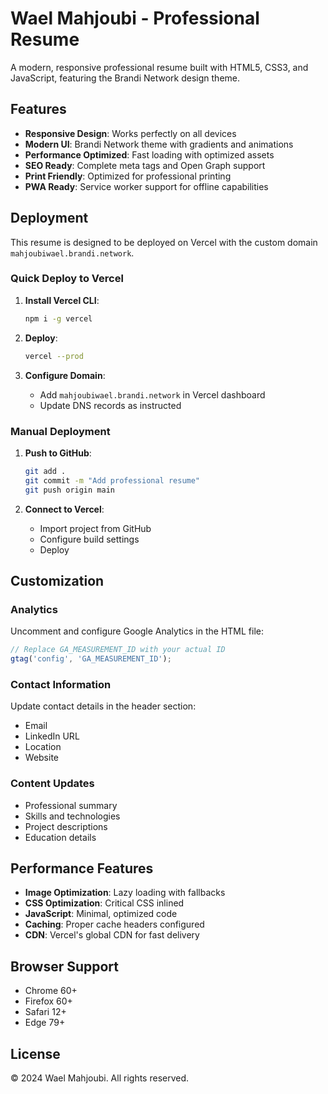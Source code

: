 # Wael Mahjoubi - Professional Resume

A modern, responsive professional resume built with HTML5, CSS3, and JavaScript, featuring the Brandi Network design theme.

## Features

- **Responsive Design**: Works perfectly on all devices
- **Modern UI**: Brandi Network theme with gradients and animations
- **Performance Optimized**: Fast loading with optimized assets
- **SEO Ready**: Complete meta tags and Open Graph support
- **Print Friendly**: Optimized for professional printing
- **PWA Ready**: Service worker support for offline capabilities

## Deployment

This resume is designed to be deployed on Vercel with the custom domain `mahjoubiwael.brandi.network`.

### Quick Deploy to Vercel

1. **Install Vercel CLI**:
   ```bash
   npm i -g vercel
   ```

2. **Deploy**:
   ```bash
   vercel --prod
   ```

3. **Configure Domain**:
   - Add `mahjoubiwael.brandi.network` in Vercel dashboard
   - Update DNS records as instructed

### Manual Deployment

1. **Push to GitHub**:
   ```bash
   git add .
   git commit -m "Add professional resume"
   git push origin main
   ```

2. **Connect to Vercel**:
   - Import project from GitHub
   - Configure build settings
   - Deploy

## Customization

### Analytics
Uncomment and configure Google Analytics in the HTML file:
```javascript
// Replace GA_MEASUREMENT_ID with your actual ID
gtag('config', 'GA_MEASUREMENT_ID');
```

### Contact Information
Update contact details in the header section:
- Email
- LinkedIn URL
- Location
- Website

### Content Updates
- Professional summary
- Skills and technologies
- Project descriptions
- Education details

## Performance Features

- **Image Optimization**: Lazy loading with fallbacks
- **CSS Optimization**: Critical CSS inlined
- **JavaScript**: Minimal, optimized code
- **Caching**: Proper cache headers configured
- **CDN**: Vercel's global CDN for fast delivery

## Browser Support

- Chrome 60+
- Firefox 60+
- Safari 12+
- Edge 79+

## License

© 2024 Wael Mahjoubi. All rights reserved.

